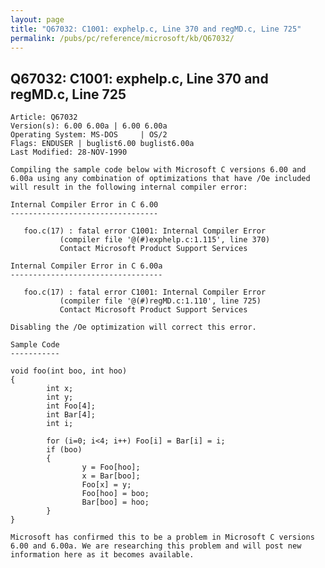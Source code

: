 ```yaml
---
layout: page
title: "Q67032: C1001: exphelp.c, Line 370 and regMD.c, Line 725"
permalink: /pubs/pc/reference/microsoft/kb/Q67032/
---
```


## Q67032: C1001: exphelp.c, Line 370 and regMD.c, Line 725

	Article: Q67032
	Version(s): 6.00 6.00a | 6.00 6.00a
	Operating System: MS-DOS     | OS/2
	Flags: ENDUSER | buglist6.00 buglist6.00a
	Last Modified: 28-NOV-1990
	
	Compiling the sample code below with Microsoft C versions 6.00 and
	6.00a using any combination of optimizations that have /Oe included
	will result in the following internal compiler error:
	
	Internal Compiler Error in C 6.00
	---------------------------------
	
	   foo.c(17) : fatal error C1001: Internal Compiler Error
	           (compiler file '@(#)exphelp.c:1.115', line 370)
	           Contact Microsoft Product Support Services
	
	Internal Compiler Error in C 6.00a
	----------------------------------
	
	   foo.c(17) : fatal error C1001: Internal Compiler Error
	           (compiler file '@(#)regMD.c:1.110', line 725)
	           Contact Microsoft Product Support Services
	
	Disabling the /Oe optimization will correct this error.
	
	Sample Code
	-----------
	
	void foo(int boo, int hoo)
	{
	        int x;
	        int y;
	        int Foo[4];
	        int Bar[4];
	        int i;
	
	        for (i=0; i<4; i++) Foo[i] = Bar[i] = i;
	        if (boo)
	        {
	                y = Foo[hoo];
	                x = Bar[boo];
	                Foo[x] = y;
	                Foo[hoo] = boo;
	                Bar[boo] = hoo;
	        }
	}
	
	Microsoft has confirmed this to be a problem in Microsoft C versions
	6.00 and 6.00a. We are researching this problem and will post new
	information here as it becomes available.
